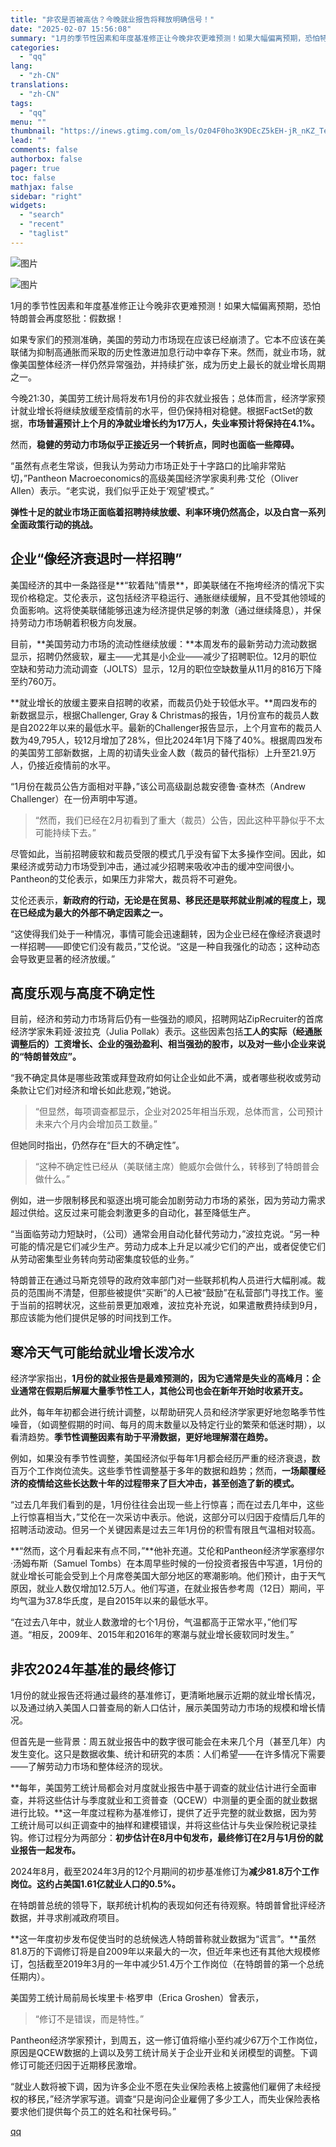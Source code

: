 ```yaml
---
title: "非农是否被高估？今晚就业报告将释放明确信号！"
date: "2025-02-07 15:56:08"
summary: "1月的季节性因素和年度基准修正让今晚非农更难预测！如果大幅偏离预期，恐怕特朗普会再度怒批：假数据！如..."
categories:
  - "qq"
lang:
  - "zh-CN"
translations:
  - "zh-CN"
tags:
  - "qq"
menu: ""
thumbnail: "https://inews.gtimg.com/om_ls/Oz04F0ho3K9DEcZ5kEH-jR_nKZ_TeshAGrbVsZSuHCEnYAA_640360/0"
lead: ""
comments: false
authorbox: false
pager: true
toc: false
mathjax: false
sidebar: "right"
widgets:
  - "search"
  - "recent"
  - "taglist"
---
```


![图片](https://inews.gtimg.com/om_bt/O8p6W7vwRAvtBRxFO5bBV627ALkDDXcpFRpIcQOvbdEZoAA/641)

![图片](https://inews.gtimg.com/om_bt/O6eyL2APckZ4FtAoRclIK-LfVva-Fr7rgIsWdkzWzJjsgAA/641)

1月的季节性因素和年度基准修正让今晚非农更难预测！如果大幅偏离预期，恐怕特朗普会再度怒批：假数据！

如果专家们的预测准确，美国的劳动力市场现在应该已经崩溃了。它本不应该在美联储为抑制高通胀而采取的历史性激进加息行动中幸存下来。然而，就业市场，就像美国整体经济一样仍然异常强劲，并持续扩张，成为历史上最长的就业增长周期之一。

今晚21:30，美国劳工统计局将发布1月份的非农就业报告；总体而言，经济学家预计就业增长将继续放缓至疫情前的水平，但仍保持相对稳健。根据FactSet的数据，**市场普遍预计上个月的净就业增长约为17万人，失业率预计将保持在4.1%。**

然而，**稳健的劳动力市场似乎正接近另一个转折点，同时也面临一些障碍。**

“虽然有点老生常谈，但我认为劳动力市场正处于十字路口的比喻非常贴切，”Pantheon Macroeconomics的高级美国经济学家奥利弗·艾伦（Oliver Allen）表示。“老实说，我们似乎正处于‘观望’模式。”

**弹性十足的就业市场正面临着招聘持续放缓、利率环境仍然高企，以及白宫一系列全面政策行动的挑战。**

企业“像经济衰退时一样招聘”
--------------

美国经济的其中一条路径是**“软着陆”情景**，即美联储在不拖垮经济的情况下实现价格稳定。艾伦表示，这包括经济平稳运行、通胀继续缓解，且不受其他领域的负面影响。这将使美联储能够迅速为经济提供足够的刺激（通过继续降息），并保持劳动力市场朝着积极方向发展。

目前，**美国劳动力市场的流动性继续放缓：**本周发布的最新劳动力流动数据显示，招聘仍然疲软，雇主——尤其是小企业——减少了招聘职位。12月的职位空缺和劳动力流动调查（JOLTS）显示，12月的职位空缺数量从11月的816万下降至约760万。

**就业增长的放缓主要来自招聘的收紧，而裁员仍处于较低水平。**周四发布的新数据显示，根据Challenger, Gray & Christmas的报告，1月份宣布的裁员人数是自2022年以来的最低水平。最新的Challenger报告显示，上个月宣布的裁员人数为49,795人，较12月增加了28%，但比2024年1月下降了40%。根据周四发布的美国劳工部新数据，上周的初请失业金人数（裁员的替代指标）上升至21.9万人，仍接近疫情前的水平。

“1月份在裁员公告方面相对平静，”该公司高级副总裁安德鲁·查林杰（Andrew Challenger）在一份声明中写道。

> “然而，我们已经在2月初看到了重大（裁员）公告，因此这种平静似乎不太可能持续下去。”

尽管如此，当前招聘疲软和裁员受限的模式几乎没有留下太多操作空间。因此，如果经济或劳动力市场受到冲击，通过减少招聘来吸收冲击的缓冲空间很小。Pantheon的艾伦表示，如果压力非常大，裁员将不可避免。

艾伦还表示，**新政府的行动，无论是在贸易、移民还是联邦就业削减的程度上，现在已经成为最大的外部不确定因素之一。**

“这使得我们处于一种情况，事情可能会迅速翻转，因为企业已经在像经济衰退时一样招聘——即使它们没有裁员，”艾伦说。“这是一种自我强化的动态；这种动态会导致更显著的经济放缓。”

高度乐观与高度不确定性
-----------

目前，经济和劳动力市场背后仍有一些强劲的顺风，招聘网站ZipRecruiter的首席经济学家朱莉娅·波拉克（Julia Pollak）表示。这些因素包括**工人的实际（经通胀调整后的）工资增长、企业的强劲盈利、相当强劲的股市，以及对一些小企业来说的“特朗普效应”。**

“我不确定具体是哪些政策或拜登政府如何让企业如此不满，或者哪些税收或劳动条款让它们对经济和增长如此悲观，”她说。

> “但显然，每项调查都显示，企业对2025年相当乐观，总体而言，公司预计未来六个月内会增加员工数量。”

但她同时指出，仍然存在“巨大的不确定性”。

> “这种不确定性已经从（美联储主席）鲍威尔会做什么，转移到了特朗普会做什么。”

例如，进一步限制移民和驱逐出境可能会加剧劳动力市场的紧张，因为劳动力需求超过供给。这反过来可能会刺激更多的自动化，甚至降低生产。

“当面临劳动力短缺时，（公司）通常会用自动化替代劳动力，”波拉克说。“另一种可能的情况是它们减少生产。劳动力成本上升足以减少它们的产出，或者促使它们从劳动密集型业务转向劳动密集度较低的业务。”

特朗普正在通过马斯克领导的政府效率部门对一些联邦机构人员进行大幅削减。裁员的范围尚不清楚，但那些被提供“买断”的人已被“鼓励”在私营部门寻找工作。鉴于当前的招聘状况，这些前景更加艰难，波拉克补充说，如果遣散费持续到9月，那应该能为他们提供足够的时间找到工作。

寒冷天气可能给就业增长泼冷水
--------------

经济学家指出，**1月份的就业报告是最难预测的，因为它通常是失业的高峰月：企业通常在假期后解雇大量季节性工人，其他公司也会在新年开始时收紧开支。**

此外，每年年初都会进行统计调整，以帮助研究人员和经济学家更好地忽略季节性噪音，（如调整假期的时间、每月的周末数量以及特定行业的繁荣和低迷时期），以看清趋势。**季节性调整因素有助于平滑数据，更好地理解潜在趋势。**

例如，如果没有季节性调整，美国经济似乎每年1月都会经历严重的经济衰退，数百万个工作岗位流失。这些季节性调整基于多年的数据和趋势；然而，**一场颠覆经济的疫情给这些长达数十年的过程带来了巨大冲击，甚至创造了新的模式。**

“过去几年我们看到的是，1月份往往会出现一些上行惊喜；而在过去几年中，这些上行惊喜相当大，”艾伦在一次采访中表示。他说，这部分可以归因于疫情后几年的招聘活动波动。但另一个关键因素是过去三年1月份的积雪有限且气温相对较高。

**“然而，这个月看起来有点不同，”**他补充道。艾伦和Pantheon经济学家塞缪尔·汤姆布斯（Samuel Tombs）在本周早些时候的一份投资者报告中写道，1月份的就业增长可能会受到上个月席卷美国大部分地区的寒潮影响。他们预计，由于天气原因，就业人数仅增加12.5万人。他们写道，在就业报告参考周（12日）期间，平均气温为37.8华氏度，是自2015年以来的最低水平。

“在过去八年中，就业人数激增的七个1月份，气温都高于正常水平，”他们写道。“相反，2009年、2015年和2016年的寒潮与就业增长疲软同时发生。”

非农2024年基准的最终修订
--------------

1月份的就业报告还将通过最终的基准修订，更清晰地展示近期的就业增长情况，以及通过纳入美国人口普查局的新人口估计，展示美国劳动力市场的规模和增长情况。

但首先是一些背景：周五就业报告中的数字很可能会在未来几个月（甚至几年）内发生变化。这只是数据收集、统计和研究的本质：人们希望——在许多情况下需要——了解劳动力市场和整体经济的现状。

**每年，美国劳工统计局都会对月度就业报告中基于调查的就业估计进行全面审查，并将这些估计与季度就业和工资普查（QCEW）中测量的更全面的就业数据进行比较。**这一年度过程称为基准修订，提供了近乎完整的就业数据，因为劳工统计局可以纠正调查中的抽样和建模错误，并将这些估计与失业保险税记录挂钩。修订过程分为两部分：**初步估计在8月中旬发布，最终修订在2月与1月份的就业报告一起发布。**

2024年8月，截至2024年3月的12个月期间的初步基准修订为**减少81.8万个工作岗位。这约占美国1.61亿就业人口的0.5%。**

在特朗普总统的领导下，联邦统计机构的表现如何还有待观察。特朗普曾批评经济数据，并寻求削减政府项目。

**这一年度初步发布促使当时的总统候选人特朗普称就业数据为“谎言”。**虽然81.8万的下调修订将是自2009年以来最大的一次，但近年来也还有其他大规模修订，包括截至2019年3月的一年中减少51.4万个工作岗位（在特朗普的第一个总统任期内）。

美国劳工统计局前局长埃里卡·格罗申（Erica Groshen）曾表示，

> “修订不是错误，而是特性。”

Pantheon经济学家预计，到周五，这一修订值将缩小至约减少67万个工作岗位，原因是QCEW数据的上调以及劳工统计局关于企业开业和关闭模型的调整。下调修订可能还归因于近期移民激增。

“就业人数将被下调，因为许多企业不愿在失业保险表格上披露他们雇佣了未经授权的移民，”经济学家写道。调查“只是询问企业雇佣了多少工人，而失业保险表格要求他们提供每个员工的姓名和社保号码。”

[qq](https://new.qq.com/rain/a/20250207A05Q5800)
